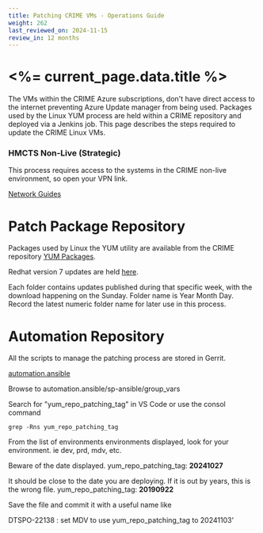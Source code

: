 ```yaml
---
title: Patching CRIME VMs - Operations Guide
weight: 262
last_reviewed_on: 2024-11-15
review_in: 12 months
---
```

# <%= current_page.data.title %>

The VMs within the CRIME Azure subscriptions, don't have direct access to the internet preventing Azure Update manager from being used. Packages used by the Linux YUM process are held within a CRIME repository and deployed via a Jenkins job. This page describes the steps required to update the CRIME Linux VMs.


### HMCTS Non-Live (Strategic)

This process requires access to the systems in the CRIME non-live environment, so open your VPN link.

[Network Guides](https://hmcts.github.io/ops-runbooks/network/index.html)

# Patch Package Repository
Packages used by Linux the YUM utility are available from the CRIME repository [YUM Packages](https://yum.mdv.cpp.nonlive/pulp/repos/base).

Redhat version 7 updates are held [here](https://yum.mdv.cpp.nonlive/pulp/repos/base/el/7/os/).

Each folder contains updates published during that specific week, with the download happening on the Sunday.
Folder name is Year Month Day. Record the latest numeric folder name for later use in this process.

# Automation Repository
All the scripts to manage the patching process are stored in Gerrit.

[automation.ansible](https://codereview.mdv.cpp.nonlive/admin/repos/automation.ansible)

Browse to automation.ansible/sp-ansible/group_vars

Search for "yum_repo_patching_tag" in VS Code or use the consol command 
```
grep -Rns yum_repo_patching_tag 
```

From the list of environments environments displayed, look for your environment.  ie dev, prd, mdv, etc.

Beware of the date displayed.  yum_repo_patching_tag: **20241027**

It should be close to the date you are deploying. If it is out by years, this is the wrong file.  yum_repo_patching_tag: **20190922**

Save the file and commit it with a useful name like

DTSPO-22138 :  set MDV to use yum_repo_patching_tag to 20241103'